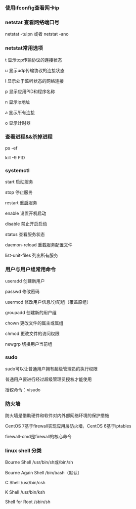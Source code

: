 ### 使用ifconfig查看网卡ip



### netstat 查看网络端口号

netstat -tulpn 或者 netstat -ano

### netstat常用选项

t	显示tcp传输协议的连接状态

u	显示udp传输协议的连接状态

l	显示处于监听状态的网络连接

p	显示应用PID和程序名称

n	显示ip地址

a	显示所有连接

o	显示计时器



### 查看进程&&杀掉进程

ps -ef

kill -9 PID



### systemctl

start	启动服务

stop	停止服务

restart	重启服务

enable	设置开机启动

disable	禁止开启启动

status	查看服务状态

daemon-reload	重载服务配置文件

list-unit-files	列出所有服务



### 用户与用户组常用命令

useradd	创建新用户

passwd	修改密码

usermod	修改用户信息/分配组（覆盖原组）

groupadd	创建新的用户组

chown	更改文件的属主或属组

chmod	更改文件的访问权限

newgrp	切换用户当前组



### sudo

sudo可以让普通用户拥有超级管理员的执行权限

普通用户要进行经过超级管理员授权才能使用

授权命令：visudo



### 防火墙

防火墙是借助硬件和软件对内外部网络环境的保护措施

CentOS 7基于firewall实现应用层防火墙，CentOS 6基于iptables

firewall-cmd是firewall的核心命令



### linux shell 分类

Bourne Shell		/usr/bin/sh或/bin/sh

Bourne Again Shell		/bin/bash（默认）

C Shell		/usr/bin/csh

K Shell		/usr/bin/ksh

Shell for Root		/sbin/sh